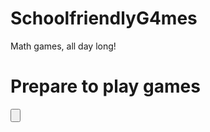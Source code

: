 # SchoolfriendlyG4mes
Math games, all day long!
<!DOCTYPE html>
<html>
<body>
  
<h1>Prepare to play games</h1>
  <html>
  <body>
 
 <html>
 <body>
 <input type=button> 
